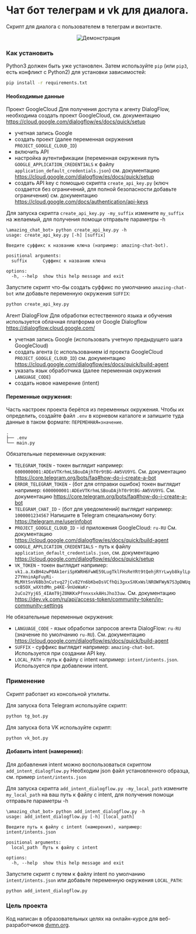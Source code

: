# Чат бот телеграм и vk для диалога.

Скрипт для диалога с пользователем в телеграм и вконтакте.

<div align="center">
  <img src='./work.gif' alt='Демонстрация'>
</div>

### Как установить

Python3 должен быть уже установлен.
Затем используйте `pip` (или `pip3`, есть конфликт с Python2) для установки зависимостей:

```sh
pip install -r requirements.txt
```

#### Необходимые данные

Проект GoogleCloud
Для получения доступа к агенту DialogFlow, необходима создать проект GoogleCloud, см.
документацию https://cloud.google.com/dialogflow/es/docs/quick/setup

- учетная запись Google
- создать проект (далее переменная окружения `PROJECT_GOOGLE_CLOUD_ID`)
- включить API
- настройка аутентификации (переменная окружения путь `GOOGLE_APPLICATION_CREDENTIALS` к файлу
  `application_default_credentials.json`) см. документацию https://cloud.google.com/dialogflow/es/docs/quick/setup
- создать API key с помощью скрипта `create_api_key.py` (ключ создается без ограничений, для полной безопасности
  добавьте ограничения) см. документацию https://cloud.google.com/docs/authentication/api-keys

Для запуска скрипта `create_api_key.py -my_suffix` измените `my_suffix` на желаемый, для получения помощи отправьте
параметры -h

```
\amazing_chat_bot> python create_api_key.py -h
usage: create_api_key.py [-h] [suffix]

Введите суффикс к названию ключа (например: amazing-chat-bot).

positional arguments:
  suffix      Суффикс к названию ключа

options:
  -h, --help  show this help message and exit

```

Запустите скрипт что-бы создать суффикс по умолчанию `amazing-chat-bot` или добавьте переменную окружения `SUFFIX`:

```sh
python create_api_key.py
```

Агент DialogFlow
Для обработки естественного языка и обучения используется облачная платформа от Google
Dialogflow https://dialogflow.cloud.google.com/

- учетная запись Google (использовать учетную предыдущего шага GoogleCloud)
- создать агента (с использованием id проекта GoogleCloud `PROJECT_GOOGLE_CLOUD_ID`) см.
  документацию https://cloud.google.com/dialogflow/es/docs/quick/build-agent
- указать язык обработчика (далее переменная окружения `LANGUAGE_CODE`)
- создать новое намерение (intent)

#### Переменные окружения:

Часть настроек проекта берётся из переменных окружения. Чтобы их определить, создайте файл `.env` в корневом каталоге и
запишите туда данные в таком формате: `ПЕРЕМЕННАЯ=значение`.

```
.
├── .env
└── main.py
```

Обязательные переменные окружения:

- `TELEGRAM_TOKEN` - токен выглядит например: `6000000001:ADEeVTKrhmLSBouDAjhT0r9tBG-AW5VU9YG`. См.
  документацию https://core.telegram.org/bots/faq#how-do-i-create-a-bot
- `ERROR_TELEGRAM_TOKEN` - (бот для отправки ошибок) токен выглядит например:
  `6000000001:ADEeVTKrhmLSBouDAjhT0r9tBG-AW5VU9YG`. См.
  документацию https://core.telegram.org/bots/faq#how-do-i-create-a-bot
- `TELEGRAM_CHAT_ID` - (бот для уведомлений) выглядит например: `1000001234567` Напишите в Telegram специальному
  боту: https://telegram.me/userinfobot
- `PROJECT_GOOGLE_CLOUD_ID` - id приложения GoogleCloud: `ru-RU` См.
  документацию https://cloud.google.com/dialogflow/es/docs/quick/build-agent
- `GOOGLE_APPLICATION_CREDENTIALS` - путь к файлу `application_default_credentials.json`, см.
  документацию https://cloud.google.com/dialogflow/es/docs/quick/setup
- `VK_TOKEN` - токен выглядит например:
  `vk1.a.XxBH4zwP0Ak1eriSpKWRH6FwWE59LugTklFHsReYRt9tQehjRYrLwyb8kylLp27YHninApFuyRi-MLMXtSnV6Bb3nCutvq27jCv82Yn6bKbeDsVCfhQi3gxxSXKxWslNROWFWyN7S3pDWUqscB5OX_wXXtdMn_p4KE-9nUeWaKr-2uCo2Yyj65_4IAmT9jZ0NKKxPfnnxsxkAHsJho33uw`.
  См. документацию https://dev.vk.com/ru/api/access-token/community-token/in-community-settings

Не обязательные переменные окружения:

- `LANGUAGE_CODE` - язык обработки запросов агента DialogFlow: `ru-RU` (значение по умолчанию `ru-RU`). См.
  документацию https://cloud.google.com/dialogflow/es/docs/quick/build-agent
- `SUFFIX` - суффикс выглядит например: `amazing-chat-bot`. Используется при создании API key.
- `LOCAL_PATH` - путь к файлу c intent например: `intent/intents.json`. Используется при добавлении intent.

### Применение

Скрипт работает из консольной утилиты.

Для запуска бота Telegram используйте скрипт:

```sh
python tg_bot.py
```

Для запуска бота VK используйте скрипт:

```sh
python vk_bot.py
```

#### Добавить intent (намерения):

Для добавления intent можно воспользоваться скриптом `add_intent_dialogflow.py`
Необходим json файл установленного образца, см. пример `intent/intents.json`

Для запуска скрипта `add_intent_dialogflow.py -my_local_path` измените `my_local_path` на ваш путь к файлу с intent, для
получения помощи отправьте параметры -h

```
\amazing_chat_bot> python add_intent_dialogflow.py -h
usage: add_intent_dialogflow.py [-h] [local_path]

Введите путь к файлу c intent (намерения), например: intent/intents.json

positional arguments:
  local_path  Путь к файлу с intent

options:
  -h, --help  show this help message and exit

```

Запустите скрипт с путем к файлу intent по умолчанию `intent/intents.json` или добавьте переменную окружения
`LOCAL_PATH`:

```sh
python add_intent_dialogflow.py
```

### Цель проекта

Код написан в образовательных целях на онлайн-курсе для веб-разработчиков [dvmn.org](https://dvmn.org/).
